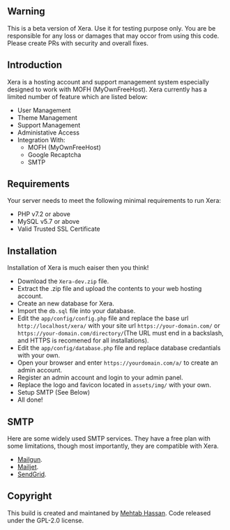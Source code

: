 ## Warning 
This is a beta version of Xera. Use it for testing purpose only. You are be responsible for any loss or damages that may occor from using this code. Please create PRs with security and overall fixes.

## Introduction
Xera is a hosting account and support management system especially designed to work with MOFH (MyOwnFreeHost). Xera currently has a limited number of feature which are listed below:
- User Management
- Theme Management
- Support Management
- Administative Access
- Integration With:
	- MOFH (MyOwnFreeHost)
	- Google Recaptcha
	- SMTP

## Requirements
Your server needs to meet the following minimal requirements to run Xera:
- PHP v7.2 or above
- MySQL v5.7 or above
- Valid Trusted SSL Certificate

## Installation 
Installation of Xera is much eaiser then you think!
- Download the ```Xera-dev.zip``` file. 
- Extract the .zip file and upload the contents to your web hosting account. 
- Create an new database for Xera.
- Import the ```db.sql``` file into your database.
- Edit the ```app/config/config.php``` file and replace the base url ```http://localhost/xera/``` with your site url ```https://your-domain.com/``` or ```https://your-domain.com/directory/```(The URL must end in a backslash, and HTTPS is recomened for all installations).
- Edit the ```app/config/database.php``` file and replace database credantials with your own.
- Open your browser and enter ```https://yourdomain.com/a/``` to create an admin account. 
- Register an admin account and login to your admin panel. 
- Replace the logo and favicon located in ```assets/img/``` with your own.
- Setup SMTP (See Below)
- All done! 

## SMTP
Here are some widely used SMTP services. They have a free plan with some limitations, though most importantly, they are compatible with Xera.
- [Mailgun](https://www.mailgun.com/).
- [Mailjet](https://mailjet.com/).
- [SendGrid](https://sendgrid.com/free/).

## Copyright
This build is created and maintaned by [Mehtab Hassan](https://github.com/mahtab2003). Code released under the GPL-2.0 license.
